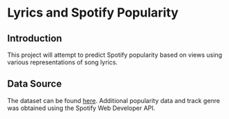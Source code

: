 # Lyrics and Spotify Popularity

## Introduction
This project will attempt to predict Spotify popularity based on views using various representations of song lyrics. 

## Data Source
The dataset can be found [here](https://www.cs.cornell.edu/~arb/data/genius-expertise/). Additional popularity data and track genre was obtained using the Spotify Web Developer API. 
